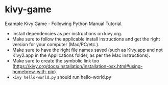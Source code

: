 # kivy-game
Example Kivy Game - Following Python Manual Tutorial.

* Install dependencies as per instructions on kivy.org.
* Make sure to follow the applicable install instructions and get the right version for your computer (Mac/PC/etc.).
* Make sure to have the right file names saved (such as Kivy.app and not Kivy2.app in the Applications folder, as per the Mac instructions).
* Make sure to create the symbolic link too (https://kivy.org/docs/installation/installation-osx.html#using-homebrew-with-pip).
* `kivy hello-world.py` should run hello-world.py
